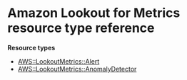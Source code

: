# Amazon Lookout for Metrics resource type reference<a name="AWS_LookoutMetrics"></a>

**Resource types**

- [AWS::LookoutMetrics::Alert](aws-resource-lookoutmetrics-alert.md)
- [AWS::LookoutMetrics::AnomalyDetector](aws-resource-lookoutmetrics-anomalydetector.md)
